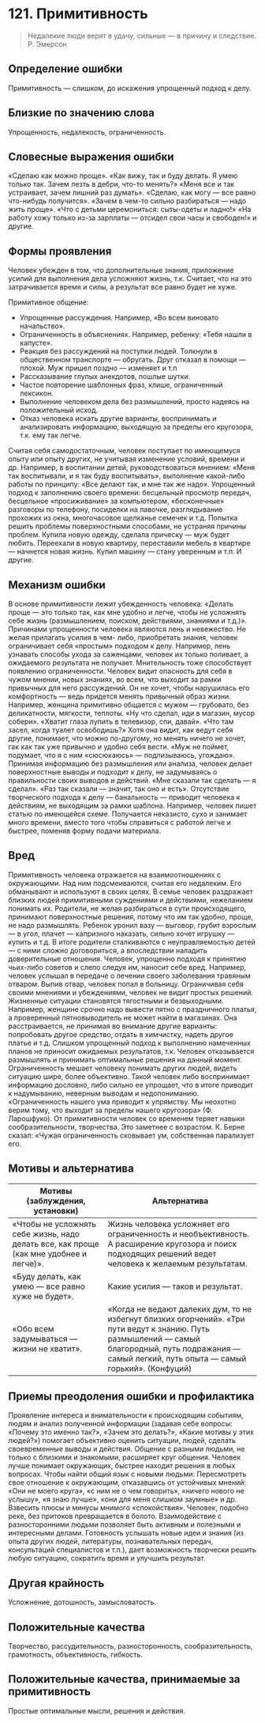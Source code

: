 ﻿# 121. Примитивность
>Недалекие люди верят в удачу, сильные — в причину и следствие.
Р. Эмерсон

## Определение ошибки
Примитивность — слишком, до искажения упрощенный подход к делу.

## Близкие по значению слова
Упрощенность, недалекость, ограниченность.

## Словесные выражения ошибки
«Сделаю как можно проще».
«Как вижу, так и буду делать. Я умею только так. Зачем лезть в дебри, что-то менять?»
«Меня все и так устраивает, зачем лишний раз думать».
«Сделаю, как могу — все равно что-нибудь получится».
«Зачем в чем-то сильно разбираться — надо жить проще».
«Что с детьми церемониться: сыты-одеты и ладно!»
«На работу хожу только из-за зарплаты — отсидел свои часы и свободен!» и другие.

## Формы проявления
Человек убежден в том, что дополнительные знания, приложение усилий для выполнения дела усложняют жизнь, т.к. Считает, что на это затрачивается время и силы, а результат все равно будет не хуже.

Примитивное общение:
* Упрощенные рассуждения. Например, «Во всем виновато начальство».
* Ограниченность в объяснениях. Например, ребенку: «Тебя нашли в капусте».
* Реакция без рассуждений на поступки людей. Толкнули в общественном транспорте — обругать. Друг отказал в помощи — плохой. Муж пришел поздно — изменяет и т.п
* Рассказывание глупых анекдотов, пошлые шутки.
* Частое повторение шаблонных фраз, клише, ограниченный лексикон.
* Выполнение человеком дела без размышлений, просто надеясь на положительный исход.
* Отказ человека искать другие варианты, воспринимать и анализировать информацию, выходящую за пределы его кругозора, т.к. ему так легче.

Считая себя самодостаточным, человек поступает по имеющемуся опыту или опыту других, не учитывая изменение условий, времени и др. Например, в воспитании детей, руководствоваться мнением: «Меня так воспитывали, и я так буду воспитывать», выполнение какой-либо работы по принципу: «Все делают так, и мне так же надо».
Упрощенный подход к заполнению своего времени: бесцельный просмотр передач, бесцельное «просиживание» за компьютером, «бесконечные» разговоры по телефону, посиделки на лавочке, разглядывание прохожих из окна, многочасовое щелканье семечек и т.д.
Попытка решить проблемы поверхностными способами, не устраняя причины проблем. Купила новую одежду, сделала прическу — муж будет любить. Переехали в новую квартиру, переставили мебель в квартире — начнется новая жизнь. Купил машину — стану уверенным и т.п. И другие.

## Механизм ошибки
В основе примитивности лежит убежденность человека: «Делать проще — это только так, как мне удобно и легче, чтобы не усложнять себе жизнь (размышлением, поиском, действиями, знаниями и т.д.)».
Причинами упрощенности человека являются лень и невежество. Не желая прилагать усилия в чем- либо, приобретать знания, человек ограничивает себя «простым» подходом к делу. Например, лень узнавать способы ухода за саженцами, человек их только поливает, а ожидаемого результата не получает.
Мнительность тоже способствует появлению ограниченности. Человек видит опасность для себя в чужом мнении, новых знаниях, во всем, что выходит за рамки привычных для него рассуждений. Он не хочет, чтобы нарушилась его комфортность — ведь придется менять привычный образ жизни. Например, женщина примитивно общается с мужем — грубовато, без деликатности, мягкости, теплоты. «Ну что сделал, иди в магазин, мусор собери». «Хватит глаза лупить в телевизор, спи, давай». «Что там засел, когда туалет освободишь?» Хотя она видит, как ведут себя другие, понимает, что можно по-другому, но менять ничего не хочет, гак как так уже привычно и удобно себя вести. «Муж не поймет, подумает, что я с ним «сюсюкаюсь» — подлизываюсь, угождаю».
Принимая информацию без размышления или анализа, человек делает поверхностные выводы и подходит к делу, не задумываясь о правильности своих выводов и действий. «Мне сказали так сделать — я сделал». «Раз так сказали — значит, так оно и есть».
Отсутствие творческого подхода к делу — банальность — приводит человека к действиям, не выходящим за рамки шаблона. Например, человек пишет статью по имеющейся схеме. Получается неказисто, сухо и занимает много времени, вместо того чтобы справиться с работой легче и быстрее, поменяв форму подачи материала.

## Вред
Примитивность человека отражается на взаимоотношениях с окружающими. Над ним подсмеиваются, считая его недалеким. Его обманывают и используют в своих целях.
В семье человек раздражает близких людей примитивными суждениями и действиями, нежеланием понимать их.
Родители, не желая разбираться в сути происходящего, принимают поверхностные решения, потому что им так удобно, проще, не надо размышлять. Ребенок уронил вазу — выговор, грубит взрослым — в угол, плачет — капризного наказать, сильно хочет игрушку — купить и т.д. В итоге родители сталкиваются с неуправляемостью детей — с ними сложно договориться, а впоследствии наладить доверительные отношения.
Человек, упрощенно подходя к принятию чьих-либо советов и слепо следуя им, наносит себе вред. Например, человек услышал в передаче о лечении своего заболевания травяным отваром. Выпив отвар, человек попал в больницу.
Ограничивая себя своими мнениями и убеждениями, человек не видит простых решений. Жизненные ситуации становятся тягостными и безвыходными. Например, женщине срочно надо вывести пятно с праздничного платья, а проверенный пятновыводитель не может найти в магазинах. Она расстраивается, не принимая во внимание другие варианты: попробовать другое средство, отдать в химчистку, надеть другое платье и т.д.
Слишком упрощенный подход к выполнению намеченных планов не приносит ожидаемых результатов, т.к. Человек отказывается размышлять и принимать оптимальные решения на данный момент.
Ограниченность мешает человеку понимать других людей, видеть ситуацию шире, более объективно. Такой человек либо воспринимает информацию дословно, либо сильно ее упрощает, что в итоге приводит к надумыванию, неверным выводам и недопониманию.
«Ограниченность нашего ума приводит к упрямству. Мы неохотно верим тому, что выходит за пределы нашего кругозора» (Ф. Ларошфуко).
От примитивности человек со временем теряет навыки сообразительности, творчества. Это заметнее с возрастом. К. Берне сказал: «Чужая ограниченность сковывает ум, собственная парализует его.

## Мотивы и альтернатива
Мотивы (заблуждения, установки) | Альтернатива
---|---
«Чтобы не усложнять себе жизнь, надо делать все, как проще (как мне удобнее и легче)».	| Жизнь человека усложняет его ограниченность и необъективность. А расширение кругозора и поиск подходящих решений ведет человека к желаемым результатам.
«Буду делать, как умею — все равно хуже не будет».	| Какие усилия — таков и результат.
«Обо всем задумываться — жизни не хватит».	| «Когда не ведают далеких дум, то не избегнут близких огорчений». «Три пути ведут к знанию. Путь размышлений — самый благородный, путь подражания — самый легкий, путь опыта — самый горький». (Конфуций)

## Приемы преодоления ошибки и профилактика
Проявление интереса и внимательности к происходящим событиям, людям и анализ полученной информации (задавая себе вопросы: «Почему это именно так?», «Зачем это делать?», «Какие мотивы у этих людей?») помогает объективно оценить ситуации, людей, сделать своевременные выводы и действия.
Общение с разными людьми, не только с близкими и знакомыми, расширяет круг общения. Человек лучше понимает окружающих, быстрее находит решения в любых вопросах.
Чтобы найти общий язык с новыми людьми:
Пересмотреть свое отношение к окружающим, отказавшись от устойчивых мнений: «Они не моего круга», «с ним не о чем говорить», «ничего нового не услышу», «я знаю лучше», «они для меня слишком заумные» и др.
Взвесить плюсы и минусы мнимого «спокойствия». Человек, подобно реке, без притоков превращается в болото. Взаимодействие с разносторонними людьми позволяет быть активным и полезными и интересными делами.
Готовность услышать новые идеи и знания (из опыта других людей, литературы, познавательных передач, консультаций специалистов и т.п.), дает возможность творчески решить любую ситуацию, сократить время и улучшить результат.

## Другая крайность
Усложнение, дотошность, замысловатость.

## Положительные качества
Творчество, рассудительность, разносторонность, сообразительность, грамотность, объективность, гибкость.

## Положительные качества, принимаемые за примитивность
Простые оптимальные мысли, решения и действия. 
